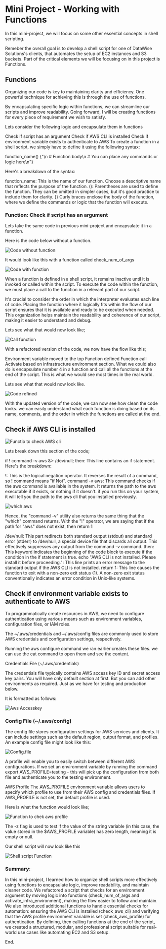 # Mini Project - Working with Functions

In this mini-project, we will focus on some other essential concepts in shell scripting.

Remeber the overall goal is to develop a shell script for one of DataWise Solutions's clients, that automates the setup of EC2 instances and S3 buckets. Part of the critical elements we will be focusing on in this project is Functions.

## Functions

Organizing our code is key to maintaining clarity and efficiency. One powerful technique for achieving this is through the use of functions.

By encapsulating specific logic within functions, we can streamline our scripts and improve readability. Going forward, I will be creating functions for every piece of requirement we wish to satisfy.

Lets consider the following logic and encapsulate them in functions

Check if script has an argument
Check if AWS CLI is installed
Check if environment variable exists to authenticate to AWS
To create a function in a shell script, we simply have to define it using the following syntax:

function_name() {"\n    # Function body\n    # You can place any commands or logic here\n"} 

Here's a breakdown of the syntax:

function_name: This is the name of our function. Choose a descriptive name that reflects the purpose of the function.
(): Parentheses are used to define the function. They can be omitted in simpler cases, but it's good practice to include them for clarity.
{} Curly braces enclose the body of the function, where we define the commands or logic that the function will execute.

### Function: Check if script has an argument

Lets take the same code in previous mini-project and encapsulate it in a function.

Here is the code below without a function.

![Code without function](./img/Code%20without%20function.png)

It would look like this with a function called check_num_of_args

![Code with function](./img/Code%20with%20function.png)

When a function is defined in a shell script, it remains inactive until it is invoked or called within the script. To execute the code within the function, we must place a call to the function in a relevant part of our script.

It's crucial to consider the order in which the interpreter evaluates each line of code. Placing the function where it logically fits within the flow of our script ensures that it is available and ready to be executed when needed. This organization helps maintain the readability and coherence of our script, making it easier to understand and debug.

Lets see what that would now look like;

![Call function](./img/Call%20function.png)

With a refactored version of the code, we now have the flow like this;

Environment variable moved to the top
Function defined
Function call
Activate based on infrastructure environment section.
What we could also do is encapsulate number 4 in a function and call all the functions at the end of the script. This is what we would see most times in the real world.

Lets see what that would now look like.

![Code refined](./img/Code%20refined.png)

With the updated version of the code, we can now see how clean the code looks. we can easily understand what each function is doing based on its name, comments, and the order in which the functions are called at the end.

## Check if AWS CLI is installed

![Functio to check AWS cli](./img/Function%20to%20check%20aws%20cli.png)

Lets break down this section of the code;

if ! command -v aws &> /dev/null; then: This line contains an if statement. Here's the breakdown:

!: This is the logical negation operator. It reverses the result of a command, so ! command means "if Not".
command -v aws: This command checks if the aws command is available in the system. It returns the path to the aws executable if it exists, or nothing if it doesn't. if you run this on your system, it will tell you the path to the aws cli that you installed previously.

![which aws](./img/Which%20aws.png)

Hence, the "command -v" utility also returns the same thing that the "which" command returns. With the "!" operator, we are saying that if the path for "aws" does not exist, then return 1

/dev/null: This part redirects both standard output (stdout) and standard error (stderr) to /dev/null, a special device file that discards all output. This effectively suppresses any output from the command -v command.
then: This keyword indicates the beginning of the code block to execute if the condition in the if statement is true.
echo "AWS CLI is not installed. Please install it before proceeding.": This line prints an error message to the standard output if the AWS CLI is not installed.
return 1: This line causes the function to exit with a non-zero exit status (1). A non-zero exit status conventionally indicates an error condition in Unix-like systems.

## Check if environment variable exists to authenticate to AWS

To programmatically create resources in AWS, we need to configure authentication using various means such as environment variables, configuration files, or IAM roles.

The ~/.aws/credentials and ~/.aws/config files are commonly used to store AWS credentials and configuration settings, respectively.

Running the aws configure command we ran earlier creates these files. we can use the cat command to open them and see the content.

Credentials File (~/.aws/credentials)

The credentials file typically contains AWS access key ID and secret access key pairs. You will have only default section at first. But you can add other environments as required. Just as we have for testing and production below.

It is formatted as follows:

![Aws Accesskey](./img/Aws%20AccessKeys.png)

### Config File (~/.aws/config)

The config file stores configuration settings for AWS services and clients. It can include settings such as the default region, output format, and profiles. An example config file might look like this:

![Config.file](./img/Config.file.png)

A profile will enable you to easily switch between different AWS configurations. If we set an environment variable by running the command export AWS_PROFILE=testing - this will pick up the configuration from both file and authenticate you to the testing environment.

AWS Profile The AWS_PROFILE environment variable allows users to specify which profile to use from their AWS config and credentials files. If AWS_PROFILE is not set, the default profile is used.

Here is what the function would look like;

![Function to chek aws profile](./img/Function%20to%20check%20aws%20profile.png)

The -z flag is used to test if the value of the string variable (in this case, the value stored in the $AWS_PROFILE variable) has zero length, meaning it is empty or null.

Our shell script will now look like this

![Shell script Function](./img/Shell%20script%20Function.png)

### Summary:

In this mini-project, I learned how to organize shell scripts more effectively using functions to encapsulate logic, improve readability, and maintain cleaner code. We refactored a script that checks for an environment argument by moving logic into functions (check_num_of_args and activate_infra_environment), making the flow easier to follow and maintain. We also introduced additional functions to handle essential checks for automation: ensuring the AWS CLI is installed (check_aws_cli) and verifying that the AWS profile environment variable is set (check_aws_profile) for authentication. By defining, then calling functions at the end of the script, we created a structured, modular, and professional script suitable for real-world use cases like automating EC2 and S3 setup.

End.